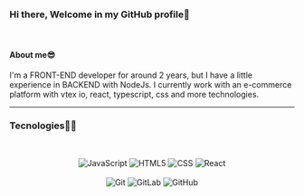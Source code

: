 ### Hi there, Welcome in my GitHub profile👋
</br>
  
#### About me😎

I'm a FRONT-END developer for around 2 years, but I have a little experience in BACKEND with NodeJs. 
I currently work with an e-commerce platform with vtex io, react, typescript, css and more technologies.
 

  
---
### Tecnologies🚀🚀
</br>

<div align="center">
 
![JavaScript](https://img.shields.io/badge/-JavaScript-yellow?style=flat-square&logo=JavaScript&logoColor=white)
![HTML5](https://img.shields.io/badge/-HTML-orange?style=flat-square&logo=html5&logoColor=%23ffffff)
![CSS](https://img.shields.io/badge/-CSS-blue?style=flat-square&logo=css3&logoColor=%23ffffff)
![React](https://img.shields.io/badge/-React-inactive?style=flat-square&logo=react&logoColor=blue)
</br></br>
![Git](https://img.shields.io/badge/-Git-%23F05032?style=flat-square&logo=git&logoColor=%23ffffff)
![GitLab](https://img.shields.io/badge/-GitLab-FCA121?style=flat-square&logo=gitlab)
![GitHub](https://img.shields.io/badge/-GitHub-181717?style=flat-square&logo=github)
</div>

<!--
---
</br>
 #### __GitHub Stats__:
 
 </br>
<p align="center">
  <img src="https://github-readme-stats.vercel.app/api?username=MikaelOM&hide=stars&show_icons=true&theme=algolia&line_height=32">
  <img src="https://github-readme-stats.vercel.app/api/top-langs/?username=MikaelOM&count_private=true&theme=algolia">
</p>
---
**MikaelOM/MikaelOM** is a ✨ _special_ ✨ repository because its `README.md` (this file) appears on your GitHub profile.
Here are some ideas to get you started:
- 🔭 I’m currently working on ...
- 🌱 I’m currently learning ...
- 👯 I’m looking to collaborate on ...
- 🤔 I’m looking for help with ...
- 💬 Ask me about ...
- 📫 How to reach me: ...
- 😄 Pronouns: ...
- ⚡ Fun fact: ...
-->
